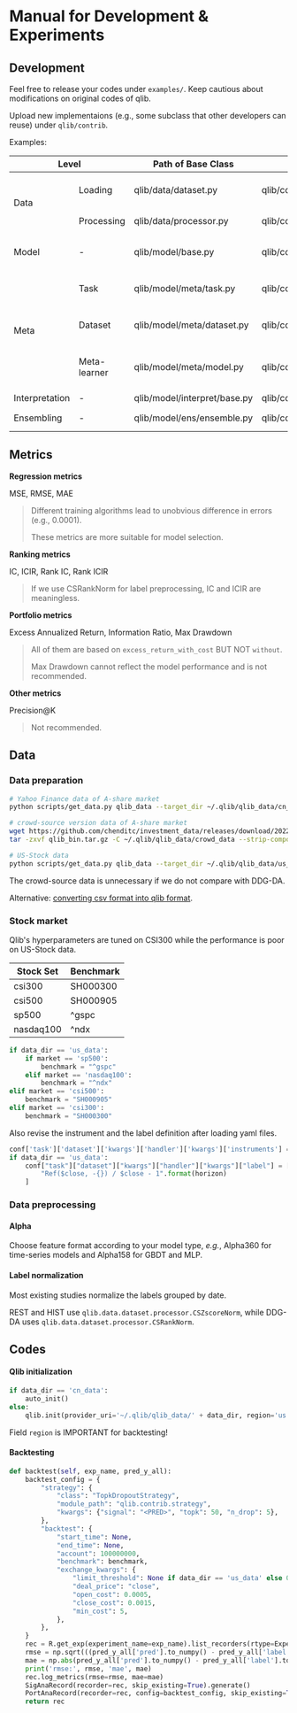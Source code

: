 # Manual for Development & Experiments

## Development

Feel free to release your codes under `examples/`. Keep cautious about modifications on original codes of qlib. 

Upload new implementaions (e.g., some subclass that other developers can reuse) under `qlib/contrib`. 

Examples:

<table class="tg">
<thead>
  <tr>
    <th class="tg-9wq8" colspan="2">Level</th>
    <th class="tg-9wq8">Path of Base Class</th>
    <th class="tg-9wq8">Path of Subclass</th>
    <th class="tg-9wq8">Example</th>
  </tr>
</thead>
<tbody>
  <tr>
    <td class="tg-9wq8" rowspan="2">Data</td>
    <td class="tg-9wq8">Loading</td>
    <td class="tg-lboi">qlib/data/dataset.py</td>
    <td class="tg-lboi">qlib/contrib/data/dataset.py</td>
    <td class="tg-lboi">Loading knowledge graph</td>
  </tr>
  <tr>
    <td class="tg-9wq8">Processing</td>
    <td class="tg-lboi">qlib/data/processor.py</td>
    <td class="tg-lboi">qlib/contrib/data/processor.py</td>
    <td class="tg-lboi">Filling NaN of edge weights</td>
  </tr>
  <tr>
    <td class="tg-9wq8">Model</td>
    <td class="tg-9wq8">-</td>
    <td class="tg-lboi">qlib/model/base.py</td>
    <td class="tg-lboi">qlib/contrib/model/</td>
    <td class="tg-lboi">A proposed graph-based model</td>
  </tr>
  <tr>
    <td class="tg-9wq8" rowspan="3">Meta</td>
    <td class="tg-9wq8">Task</td>
    <td class="tg-lboi">qlib/model/meta/task.py</td>
    <td class="tg-lboi">qlib/contrib/meta/***/task.py</td>
    <td class="tg-lboi">A support set and a query set</td>
  </tr>
  <tr>
    <td class="tg-9wq8">Dataset</td>
    <td class="tg-lboi">qlib/model/meta/dataset.py</td>
    <td class="tg-lboi">qlib/contrib/meta/***/dataset.py</td>
    <td class="tg-lboi">A list of meta-train tasks</td>
  </tr>
  <tr>
    <td class="tg-9wq8">Meta-learner</td>
    <td class="tg-lboi">qlib/model/meta/model.py</td>
    <td class="tg-lboi">qlib/contrib/meta/***/model.py</td>
    <td class="tg-lboi">A meta-learner for the adjacency matrix</td>
  </tr>
  <tr>
    <td class="tg-9wq8">Interpretation</td>
    <td class="tg-9wq8">-</td>
    <td class="tg-lboi">qlib/model/interpret/base.py</td>
    <td class="tg-lboi">qlib/contrib/interpret/</td>
    <td class="tg-lboi">GNNExplainer</td>
  </tr>
  <tr>
    <td class="tg-9wq8">Ensembling</td>
    <td class="tg-9wq8">-</td>
    <td class="tg-lboi">qlib/model/ens/ensemble.py</td>
    <td class="tg-lboi">qlib/contrib/ens/ensemble.py</td>
    <td class="tg-lboi">Uniform weights</td>
  </tr>
</tbody>
</table>


## Metrics

**Regression metrics**

MSE, RMSE, MAE

> Different training algorithms lead to unobvious difference in errors (e.g., 0.0001).
>
> These metrics are more suitable for model selection.

**Ranking metrics**

IC, ICIR, Rank IC, Rank ICIR

> If we use CSRankNorm for label preprocessing, IC and ICIR are meaningless.

**Portfolio metrics**

Excess Annualized Return, Information Ratio, Max Drawdown

> All of them are based on `excess_return_with_cost` BUT NOT `without`.
>
> Max Drawdown cannot reflect the model performance and is not recommended.

**Other metrics**

Precision@K

> Not recommended.

## Data

### Data preparation

```bash
# Yahoo Finance data of A-share market
python scripts/get_data.py qlib_data --target_dir ~/.qlib/qlib_data/cn_data --region cn

# crowd-source version data of A-share market
wget https://github.com/chenditc/investment_data/releases/download/20220720/qlib_bin.tar.gz
tar -zxvf qlib_bin.tar.gz -C ~/.qlib/qlib_data/crowd_data --strip-components=2

# US-Stock data
python scripts/get_data.py qlib_data --target_dir ~/.qlib/qlib_data/us_data --region us

```

The crowd-source data is unnecessary if we do not compare with DDG-DA.

Alternative: [converting csv format into qlib format](https://qlib.readthedocs.io/en/latest/component/data.html#converting-csv-format-into-qlib-format).

### Stock market

Qlib's hyperparameters are tuned on CSI300 while the performance is poor on US-Stock data.

| Stock Set | Benchmark |
| --------- | --------- |
| csi300    | SH000300  |
| csi500    | SH000905  |
| sp500     | ^gspc     |
| nasdaq100 | ^ndx      |

```python
if data_dir == 'us_data':
    if market == 'sp500':
        benchmark = "^gspc"
    elif market == 'nasdaq100':
        benchmark = "^ndx"
elif market == 'csi500':
    benchmark = "SH000905"
elif market == 'csi300':
    benchmark = "SH000300"
```

Also revise the instrument and the label definition after loading yaml files.

```python
conf['task']['dataset']['kwargs']['handler']['kwargs']['instruments'] = market
if data_dir == 'us_data':
    conf["task"]["dataset"]["kwargs"]["handler"]["kwargs"]["label"] = [
        "Ref($close, -{}) / $close - 1".format(horizon)
    ]
```

### Data preprocessing

#### Alpha

Choose feature format according to your model type, *e.g.*, Alpha360 for time-series models and Alpha158 for GBDT and MLP.

#### Label normalization

Most existing studies normalize the labels grouped by date. 

REST and HIST use `qlib.data.dataset.processor.CSZscoreNorm`, while DDG-DA uses `qlib.data.dataset.processor.CSRankNorm`.

## Codes

#### Qlib initialization

```python
if data_dir == 'cn_data':
    auto_init()
else:
    qlib.init(provider_uri='~/.qlib/qlib_data/' + data_dir, region='us' if self.data_dir == 'us_data' else 'cn')
```

Field `region` is IMPORTANT for backtesting!

#### Backtesting

```python
def backtest(self, exp_name, pred_y_all):
    backtest_config = {
        "strategy": {
            "class": "TopkDropoutStrategy",
            "module_path": "qlib.contrib.strategy",
            "kwargs": {"signal": "<PRED>", "topk": 50, "n_drop": 5},
        },
        "backtest": {
            "start_time": None,
            "end_time": None,
            "account": 100000000,
            "benchmark": benchmark,
            "exchange_kwargs": {
                "limit_threshold": None if data_dir == 'us_data' else 0.095,
                "deal_price": "close",
                "open_cost": 0.0005,
                "close_cost": 0.0015,
                "min_cost": 5,
            },
        },
    }
    rec = R.get_exp(experiment_name=exp_name).list_recorders(rtype=Experiment.RT_L)[0]
    rmse = np.sqrt(((pred_y_all['pred'].to_numpy() - pred_y_all['label'].to_numpy()) ** 2).mean())
    mae = np.abs(pred_y_all['pred'].to_numpy() - pred_y_all['label'].to_numpy()).mean()
    print('rmse:', rmse, 'mae', mae)
    rec.log_metrics(rmse=rmse, mae=mae)
    SigAnaRecord(recorder=rec, skip_existing=True).generate()
    PortAnaRecord(recorder=rec, config=backtest_config, skip_existing=True).generate()
    return rec
```

